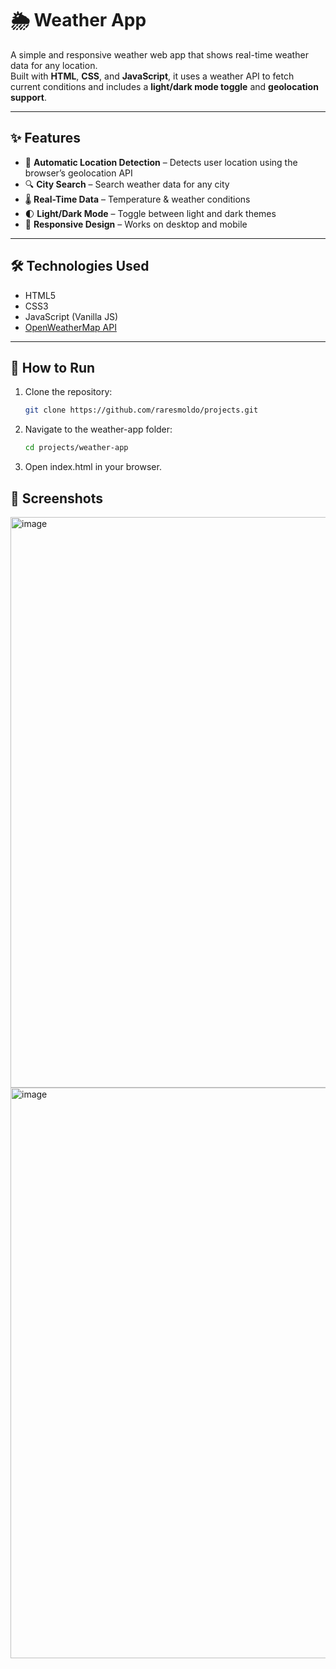 # 🌦️ Weather App

A simple and responsive weather web app that shows real-time weather data for any location.  
Built with **HTML**, **CSS**, and **JavaScript**, it uses a weather API to fetch current conditions and includes a **light/dark mode toggle** and **geolocation support**.

---

## ✨ Features

- 📍 **Automatic Location Detection** – Detects user location using the browser’s geolocation API  
- 🔍 **City Search** – Search weather data for any city  
- 🌡️ **Real-Time Data** – Temperature & weather conditions 
- 🌓 **Light/Dark Mode** – Toggle between light and dark themes 
- 📱 **Responsive Design** – Works on desktop and mobile

---

## 🛠️ Technologies Used

- HTML5 
- CSS3 
- JavaScript (Vanilla JS) 
- [OpenWeatherMap API](https://openweathermap.org/api)

---

## 🚀 How to Run

1. Clone the repository:
   ```bash 
   git clone https://github.com/raresmoldo/projects.git
   
2. Navigate to the weather-app folder:
   ```bash
   cd projects/weather-app
   
3. Open index.html in your browser.

## 📸 Screenshots
<img width="1871" height="913" alt="image" src="https://github.com/user-attachments/assets/797f7d0e-4234-4628-b19e-62663238d852" />
<img width="1871" height="913" alt="image" src="https://github.com/user-attachments/assets/b7462d69-28e7-4f8e-a3e2-23c75e51bc99" />

